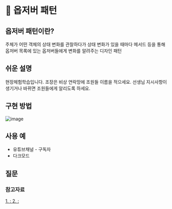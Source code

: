 # 👀 옵저버 패턴
## 옵저버 패턴이란?
주체가 어떤 객체의 상태 변화를 관찰하다가 상태 변화가 있을 때마다 메서드 등을 통해
옵저버 목록에 있는 옵저버들에게 변화를 알려주는 디자인 패턴

## 쉬운 설명
현장체험학습입니다. 조장은 비상 연락망에 조원들 이름을 적으세요.
선생님 지시사항이 생기거나 바뀌면 조원들에게 알리도록 하세요.

## 구현 방법
![image](https://user-images.githubusercontent.com/59358570/191179801-d4c99d12-cd08-49b2-b343-0c21b03aeb7f.png)


## 사용 예
- 유튜브채널 - 구독자
- 다크모드

## 질문

### 참고자료
[1.  : ](https://google.com)
[2.  : ](https://google.com)
